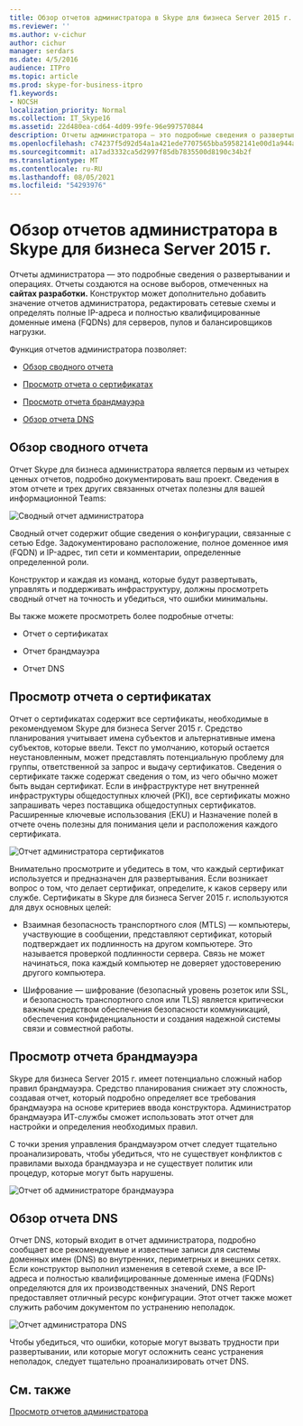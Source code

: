 ```yaml
---
title: Обзор отчетов администратора в Skype для бизнеса Server 2015 г.
ms.reviewer: ''
ms.author: v-cichur
author: cichur
manager: serdars
ms.date: 4/5/2016
audience: ITPro
ms.topic: article
ms.prod: skype-for-business-itpro
f1.keywords:
- NOCSH
localization_priority: Normal
ms.collection: IT_Skype16
ms.assetid: 22d480ea-cd64-4d09-99fe-96e997570844
description: Отчеты администратора — это подробные сведения о развертывании и операциях. Отчеты создаются на основе выборов, отмеченных на сайтах разработки. Конструктор может дополнительно добавить значение отчетов администратора, редактировать сетевые схемы и определять полные IP-адреса и полностью квалифицированные доменные имена (FQDNs) для серверов, пулов и балансировщиков нагрузки.
ms.openlocfilehash: c74237f5d92d54a1a421ede7707565bba59582141e00d1a944a88c2e8c096c88
ms.sourcegitcommit: a17ad3332ca5d2997f85db7835500d8190c34b2f
ms.translationtype: MT
ms.contentlocale: ru-RU
ms.lasthandoff: 08/05/2021
ms.locfileid: "54293976"
---
```

# <a name="review-the-administrator-reports-in-skype-for-business-server-2015"></a>Обзор отчетов администратора в Skype для бизнеса Server 2015 г.

Отчеты администратора — это подробные сведения о развертывании и операциях. Отчеты создаются на основе выборов, отмеченных на **сайтах разработки.** Конструктор может дополнительно добавить значение отчетов администратора, редактировать сетевые схемы и определять полные IP-адреса и полностью квалифицированные доменные имена (FQDNs) для серверов, пулов и балансировщиков нагрузки.

Функция отчетов администратора позволяет:

- [Обзор сводного отчета](review-the-administrator-reports.md#Summary_report)

- [Просмотр отчета о сертификатах](review-the-administrator-reports.md#Certificates_Report)

- [Просмотр отчета брандмауэра](review-the-administrator-reports.md#Firewall_report)

- [Обзор отчета DNS](review-the-administrator-reports.md#DNS_Report)

## <a name="review-the-summary-report"></a>Обзор сводного отчета
<a name="Summary_report"> </a>

Отчет Skype для бизнеса администратора является первым из четырех ценных отчетов, подробно документировать ваш проект. Сведения в этом отчете и трех других связанных отчетах полезны для вашей информационной Teams:

![Сводный отчет администратора](../../media/General_Summary_Report_Admin_Report.png)

Сводный отчет содержит общие сведения о конфигурации, связанные с сетью Edge. Задокументировано расположение, полное доменное имя (FQDN) и IP-адрес, тип сети и комментарии, определенные определенной роли.

Конструктор и каждая из команд, которые будут развертывать, управлять и поддерживать инфраструктуру, должны просмотреть сводный отчет на точность и убедиться, что ошибки минимальны.

Вы также можете просмотреть более подробные отчеты:

- Отчет о сертификатах

- Отчет брандмауэра

- Отчет DNS

## <a name="review-the-certificates-report"></a>Просмотр отчета о сертификатах
<a name="Certificates_Report"> </a>

Отчет о сертификатах содержит все сертификаты, необходимые в рекомендуемом Skype для бизнеса Server 2015 г. Средство планирования учитывает имена субъектов и альтернативные имена субъектов, которые ввели. Текст по умолчанию, который остается неустановленным, может представлять потенциальную проблему для группы, ответственной за запрос и выдачу сертификатов. Сведения о сертификате также содержат сведения о том, из чего обычно может быть выдан сертификат. Если в инфраструктуре нет внутренней инфраструктуры общедоступных ключей (PKI), все сертификаты можно запрашивать через поставщика общедоступных сертификатов. Расширенные ключевые использования (EKU) и Назначение полей в отчете очень полезны для понимания цели и расположения каждого сертификата.

![Отчет администратора сертификатов](../../media/Certificates_Report_Admin_Report.png)

Внимательно просмотрите и убедитесь в том, что каждый сертификат используется и предназначен для развертывания. Если возникает вопрос о том, что делает сертификат, определите, к каков серверу или службе. Сертификаты в Skype для бизнеса Server 2015 г. используются для двух основных целей:

- Взаимная безопасность транспортного слоя (MTLS) — компьютеры, участвующие в сообщении, представляют сертификат, который подтверждает их подлинность на другом компьютере. Это называется проверкой подлинности сервера. Связь не может начинаться, пока каждый компьютер не доверяет удостоверению другого компьютера.

- Шифрование — шифрование (безопасный уровень розеток или SSL, и безопасность транспортного слоя или TLS) является критически важным средством обеспечения безопасности коммуникаций, обеспечения конфиденциальности и создания надежной системы связи и совместной работы.

## <a name="review-the-firewall-report"></a>Просмотр отчета брандмауэра
<a name="Firewall_report"> </a>

Skype для бизнеса Server 2015 г. имеет потенциально сложный набор правил брандмауэра. Средство планирования снижает эту сложность, создавая отчет, который подробно определяет все требования брандмауэра на основе критериев ввода конструктора. Администратор брандмауэра ИТ-службы сможет использовать этот отчет для настройки и определения необходимых правил.

С точки зрения управления брандмауэром отчет следует тщательно проанализировать, чтобы убедиться, что не существует конфликтов с правилами выхода брандмауэра и не существует политик или процедур, которые могут быть нарушены.

![Отчет об администраторе брандмауэра](../../media/Firewall_Report_Admin_Report.png)

## <a name="review-the-dns-report"></a>Обзор отчета DNS
<a name="DNS_Report"> </a>

Отчет DNS, который входит в отчет администратора, подробно сообщает все рекомендуемые и известные записи для системы доменных имен (DNS) во внутренних, периметрных и внешних сетях. Если конструктор выполнил изменения в сетевой схеме, а все IP-адреса и полностью квалифицированные доменные имена (FQDNs) определяются для их производственных значений, DNS Report предоставляет отличный ресурс конфигурации. Этот отчет также может служить рабочим документом по устранению неполадок.

![Отчет администратора DNS](../../media/DNS_Report_Admin_Report.png)

Чтобы убедиться, что ошибки, которые могут вызвать трудности при развертывании, или которые могут осложнить сеанс устранения неполадок, следует тщательно проанализировать отчет DNS.

## <a name="see-also"></a>См. также
<a name="DNS_Report"> </a>

[Просмотр отчетов администратора](/previous-versions/office/lync-server-2013/lync-server-2013-reviewing-the-administrator-reports)
